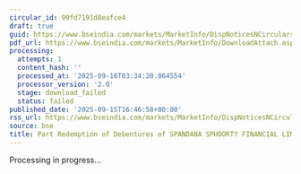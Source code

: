 ```yaml
---
circular_id: 99fd7191d8eafce4
draft: true
guid: https://www.bseindia.com/markets/MarketInfo/DispNoticesNCirculars.aspx?Noticeid={9520FCB8-2E19-459C-8DF1-643B1E9F0884}&noticeno=20250915-76&dt=09/15/2025&icount=76&totcount=81&flag=0
pdf_url: https://www.bseindia.com/markets/MarketInfo/DownloadAttach.aspx?id=20250915-76&attachedId=
processing:
  attempts: 1
  content_hash: ''
  processed_at: '2025-09-16T03:34:20.864554'
  processor_version: '2.0'
  stage: download_failed
  status: failed
published_date: '2025-09-15T16:46:58+00:00'
rss_url: https://www.bseindia.com/markets/MarketInfo/DispNoticesNCirculars.aspx?Noticeid={9520FCB8-2E19-459C-8DF1-643B1E9F0884}&noticeno=20250915-76&dt=09/15/2025&icount=76&totcount=81&flag=0
source: bse
title: Part Redemption of Debentures of SPANDANA SPHOORTY FINANCIAL LIMITED
---
```


Processing in progress...